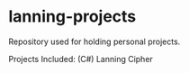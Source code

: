 # lanning-projects
Repository used for holding personal projects.

Projects Included:
(C#) Lanning Cipher
